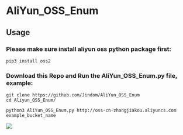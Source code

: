 # AliYun_OSS_Enum

## Usage

### Please make sure install aliyun oss python package first:
```
pip3 install oss2
```
### Download this Repo and Run the AliYun_OSS_Enum.py file, example:

```
git clone https://github.com/Jindom/AliYun_OSS_Enum
cd Aliyun_OSS_Enum/

python3 AliYun_OSS_Enum.py http://oss-cn-zhangjiakou.aliyuncs.com example_bucket_name
```


![](https://i.imgur.com/d7AmhuK.png)
